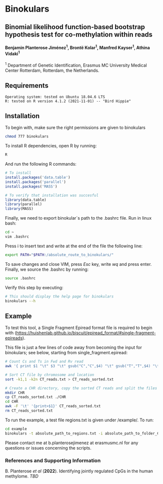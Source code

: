 # Binokulars
## Binomial likelihood function-based bootstrap hypothesis test for co-methylation within reads


#### Benjamin Planterose Jiménez<sup>1</sup>, Brontë Kolar<sup>1</sup>, Manfred Kayser<sup>1</sup>, Athina Vidaki<sup>1</sup>

<sup>1</sup> Department of Genetic Identification, Erasmus MC University Medical Center Rotterdam, Rotterdam, the Netherlands.


## Requirements

    Operating system: tested on Ubuntu 18.04.6 LTS
    R: tested on R version 4.1.2 (2021-11-01) -- "Bird Hippie"


## Installation

To begin with, make sure the right permissions are given to binokulars

```bash
chmod 777 binokulars
```

To install R dependencies, open R by running:
```bash
R
```
And run the following R commands:

```r
# To install
install.packages('data.table')
install.packages('parallel')
install.packages('MASS')

# To verify that installation was succesful
library(data.table)
library(parallel)
library(MASS)
```

Finally, we need to export binokular´s path to the .bashrc file. Run in linux bash:

```bash
cd ~
vim .bashrc
```

Press i to insert text and write at the end of the file the following line:
```bash
export PATH="$PATH:/absolute_route_to_binokulars/"
```
To save changes and close VIM, press *Esc* key, write *wq* and press enter. Finally, we source the .bashrc by running:

```bash
source .bashrc
```

Verify this step by executing:

```bash
# This should display the help page for binokulars
binokulars --h
```

## Example

To test this tool, a Single Fragment Epiread format file is required to begin with (https://huishenlab.github.io/biscuit/epiread_format/#single-fragment-epireads).

This file is just a few lines of code away from becoming the input for binokulars; see below, starting from single_fragment.epiread:

```bash
# Count Cs and Ts in Fwd and Rv read
awk '{ print $1 "\t" $3 "\t" gsub("C","C",$4) "\t" gsub("T","T",$4) "\t" gsub("C","C",$8) "\t" gsub("T","T",$8)}' single_fragment.epiread > CT_reads.txt

# Sort CT file by chromosome and location
sort -k1,1 -k2n CT_reads.txt > CT_reads_sorted.txt

# Create a CHR directory, copy the sorted CT reads and split the files into different chromosomes. Remove copy of the sorted reads.
mkdir CHR
cp CT_reads_sorted.txt ./CHR
cd CHR
awk -F '\t' '{print>$1}' CT_reads_sorted.txt
rm CT_reads_sorted.txt
```

To run the example, a test file regions.txt is given under /example/. To run:

```bash
cd example
binokulars -t absolute_path_to_regions.txt -i absolute_path_to_folder_CHR -l 200 -N 1000 -f 500 -R 4 -o test_results -c 4
```

Please contact me at b.planterosejimenez at erasmusmc.nl for any questions or issues concerning the scripts.

### References and Supporting Information
B. Planterose *et al* (**2022**). Identifying jointly regulated CpGs in the human methylome. *TBD*


